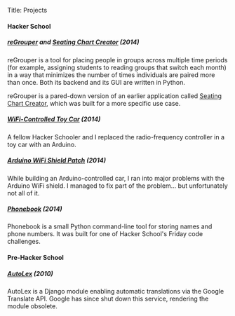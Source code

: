 Title: Projects

#### Hacker School

##### [reGrouper](http://github.com/katrinae/grouper) and [Seating Chart Creator](http://github.com/katrinae/SeatingChartCreator) (2014)

reGrouper is a tool for placing people in groups across multiple time periods
(for example, assigning students to reading groups that switch each month) in
a way that minimizes the number of times individuals are paired more than
once. Both its backend and its GUI are written in Python.

reGrouper is a pared-down version of an earlier application called [Seating
Chart Creator](/seating-chart-saga.html), which was built for a more specific
use case.

##### [WiFi-Controlled Toy Car](https://github.com/jdotjdot/B_FURIOUS) (2014)

A fellow Hacker Schooler and I replaced the radio-frequency controller in a
toy car with an Arduino.

##### [Arduino WiFi Shield Patch](/arduino-debugging.html) (2014)

While building an Arduino-controlled car, I ran into major problems with the
Arduino WiFi shield. I managed to fix part of the problem... but unfortunately
not all of it.

##### [Phonebook](https://github.com/KatrinaE/phonebook) (2014)

Phonebook is a small Python command-line tool for storing names and phone
numbers. It was built for one of Hacker School's Friday code challenges.

#### Pre-Hacker School

##### [AutoLex](https://github.com/KatrinaE/autolex) (2010)

AutoLex is a Django module enabling automatic translations via the Google
Translate API. Google has since shut down this service, rendering the module
obsolete.